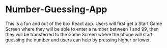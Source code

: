 # Number-Guessing-App
This is a fun and out of the box React app. Users will first get a Start Game Screen where they will be able to enter a number between 1 and 99, then they will be transferred to the Game Screen where the phone will start guessing the number and users can help by pressing higher or lower. 
